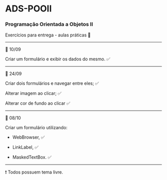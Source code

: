 # ADS-POOII 

### Programação Orientada a Objetos II

Exercícios para entrega - aulas práticas :school_satchel:

<hr>

:calendar: 10/09

Criar um formulário e exibir os dados do mesmo. :white_check_mark:


<hr>

:calendar: 24/09

Criar dois formulários e navegar entre eles; :white_check_mark:

Alterar imagem ao clicar; :white_check_mark:

Alterar cor de fundo ao clicar :white_check_mark:


<hr>

:calendar: 08/10

Criar um formulário utilizando:

- WebBrowser, :white_check_mark:

- LinkLabel, :white_check_mark:

- MaskedTextBox. :white_check_mark:


<hr>

:heavy_exclamation_mark: Todos possuem tema livre.
